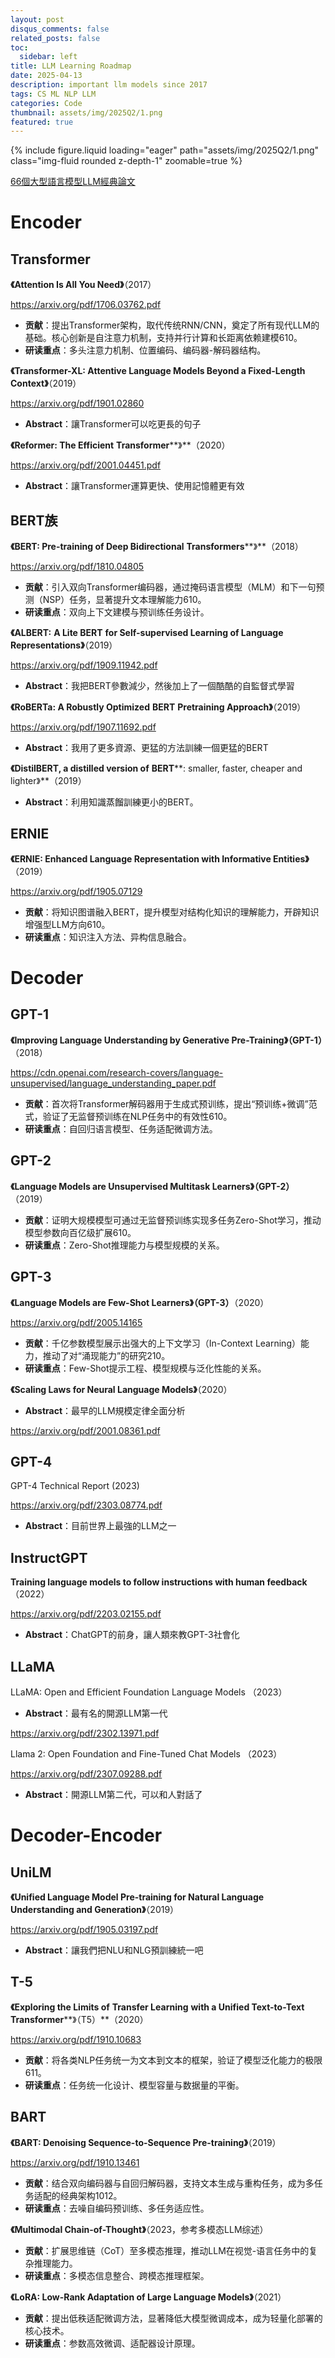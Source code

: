 ```yaml
---
layout: post
disqus_comments: false
related_posts: false
toc:
  sidebar: left
title: LLM Learning Roadmap
date: 2025-04-13
description: important llm models since 2017
tags: CS ML NLP LLM
categories: Code
thumbnail: assets/img/2025Q2/1.png
featured: true
---
```



<div class="row mt-3">
    <div class="col-sm mt-3 mt-md-0">
        {% include figure.liquid loading="eager" path="assets/img/2025Q2/1.png" class="img-fluid rounded z-depth-1" zoomable=true %}
    </div>
</div>


[66個大型語言模型LLM經典論文](https://tomohiroliu22.medium.com/66個大型語言模型llm經典論文-0fcdab74e822)



# Encoder

## Transformer

**《Attention Is All You Need》**（2017）

 https://arxiv.org/pdf/1706.03762.pdf

- **贡献**：提出Transformer架构，取代传统RNN/CNN，奠定了所有现代LLM的基础。核心创新是自注意力机制，支持并行计算和长距离依赖建模610。
- **研读重点**：多头注意力机制、位置编码、编码器-解码器结构。

**《Transformer-XL: Attentive Language Models Beyond a Fixed-Length Context》**（2019）

https://arxiv.org/pdf/1901.02860

- **Abstract**：讓Transformer可以吃更長的句子

**《Reformer: The Efficient** **Transformer****》**（2020）

https://arxiv.org/pdf/2001.04451.pdf

- **Abstract**：讓Transformer運算更快、使用記憶體更有效



## BERT族

**《****BERT****: Pre-training of Deep Bidirectional** **Transformers****》**（2018）

 https://arxiv.org/pdf/1810.04805

- **贡献**：引入双向Transformer编码器，通过掩码语言模型（MLM）和下一句预测（NSP）任务，显著提升文本理解能力610。
- **研读重点**：双向上下文建模与预训练任务设计。

**《****ALBERT****:** **A Lite BERT** **for Self-supervised Learning of Language Representations》**（2019）

https://arxiv.org/pdf/1909.11942.pdf

- **Abstract**：我把BERT參數減少，然後加上了一個酷酷的自監督式學習

**《RoBERTa: A Robustly Optimized** **BERT** **Pretraining Approach》**（2019）

https://arxiv.org/pdf/1907.11692.pdf

- **Abstract**：我用了更多資源、更猛的方法訓練一個更猛的BERT

**《DistilBERT, a distilled version of** **BERT****: smaller, faster, cheaper and lighter》**（2019）

- **Abstract**：利用知識蒸餾訓練更小的BERT。

## ERNIE

**《ERNIE: Enhanced Language Representation with Informative Entities》**（2019）

 https://arxiv.org/pdf/1905.07129

- **贡献**：将知识图谱融入BERT，提升模型对结构化知识的理解能力，开辟知识增强型LLM方向610。
- **研读重点**：知识注入方法、异构信息融合。

# Decoder

## GPT-1

**《Improving Language Understanding by Generative Pre-Training》（GPT-1）**（2018）

 https://cdn.openai.com/research-covers/language-unsupervised/language_understanding_paper.pdf

- **贡献**：首次将Transformer解码器用于生成式预训练，提出“预训练+微调”范式，验证了无监督预训练在NLP任务中的有效性610。
- **研读重点**：自回归语言模型、任务适配微调方法。

## **GPT-2**

**《Language Models are Unsupervised Multitask Learners》（GPT-2）**（2019）

- **贡献**：证明大规模模型可通过无监督预训练实现多任务Zero-Shot学习，推动模型参数向百亿级扩展610。
- **研读重点**：Zero-Shot推理能力与模型规模的关系。

## GPT-3

**《Language Models are Few-Shot Learners》（****GPT-3****）**（2020）

 https://arxiv.org/pdf/2005.14165

- **贡献**：千亿参数模型展示出强大的上下文学习（In-Context Learning）能力，推动了对“涌现能力”的研究210。
- **研读重点**：Few-Shot提示工程、模型规模与泛化性能的关系。

**《Scaling Laws for Neural Language Models》**（2020）

- **Abstract**：最早的LLM規模定律全面分析

https://arxiv.org/pdf/2001.08361.pdf

## GPT-4

GPT-4 Technical Report (2023)

https://arxiv.org/pdf/2303.08774.pdf

- **Abstract**：目前世界上最強的LLM之一

## InstructGPT

**Training language models to follow instructions with human feedback**  （2022）

https://arxiv.org/pdf/2203.02155.pdf

- **Abstract**：ChatGPT的前身，讓人類來教GPT-3社會化

## LLaMA

LLaMA: Open and Efficient Foundation Language Models （2023）

- **Abstract**：最有名的開源LLM第一代

https://arxiv.org/pdf/2302.13971.pdf

Llama 2: Open Foundation and Fine-Tuned Chat Models  （2023）

https://arxiv.org/pdf/2307.09288.pdf

- **Abstract**：開源LLM第二代，可以和人對話了

# Decoder-Encoder

## UniLM

**《Unified Language Model Pre-training for Natural Language Understanding and Generation》**（2019）

https://arxiv.org/pdf/1905.03197.pdf

- **Abstract**：讓我們把NLU和NLG預訓練統一吧

## T-5

**《Exploring the Limits of** **Transfer Learning** **with a Unified Text-to-Text** **Transformer****》（T5）**（2020）

 https://arxiv.org/pdf/1910.10683

- **贡献**：将各类NLP任务统一为文本到文本的框架，验证了模型泛化能力的极限611。
- **研读重点**：任务统一化设计、模型容量与数据量的平衡。

## BART

**《****BART****: Denoising Sequence-to-Sequence Pre-training》**（2019）

 https://arxiv.org/pdf/1910.13461

- **贡献**：结合双向编码器与自回归解码器，支持文本生成与重构任务，成为多任务适配的经典架构1012。
- **研读重点**：去噪自编码预训练、多任务适应性。

**《Multimodal Chain-of-Thought》**（2023，参考多模态LLM综述）

- **贡献**：扩展思维链（CoT）至多模态推理，推动LLM在视觉-语言任务中的复杂推理能力。
- **研读重点**：多模态信息整合、跨模态推理框架。

**《LoRA: Low-Rank Adaptation of Large Language Models》**（2021）

- **贡献**：提出低秩适配微调方法，显著降低大模型微调成本，成为轻量化部署的核心技术。
- **研读重点**：参数高效微调、适配器设计原理。